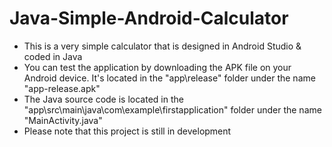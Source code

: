 # Java-Simple-Android-Calculator
- This is a very simple calculator that is designed in Android Studio & coded in Java
- You can test the application by downloading the APK file on your Android device. It's located in the "app\release" folder under the name "app-release.apk"
- The Java source code is located in the "app\src\main\java\com\example\firstapplication" folder under the name "MainActivity.java"
- Please note that this project is still in development